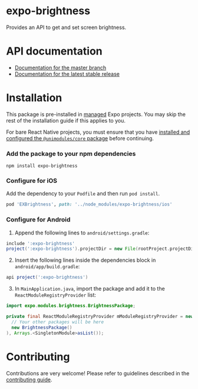 # expo-brightness

Provides an API to get and set screen brightness.

# API documentation

- [Documentation for the master branch](https://github.com/expo/expo/blob/master/docs/pages/versions/unversioned/sdk/brightness.md)
- [Documentation for the latest stable release](https://docs.expo.io/versions/latest/sdk/brightness/)

# Installation

This package is pre-installed in [managed](https://docs.expo.io/versions/latest/introduction/managed-vs-bare/) Expo projects. You may skip the rest of the installation guide if this applies to you.

For bare React Native projects, you must ensure that you have [installed and configured the `@unimodules/core` package](https://github.com/unimodules/core) before continuing.

### Add the package to your npm dependencies

```
npm install expo-brightness
```

### Configure for iOS

Add the dependency to your `Podfile` and then run `pod install`.

```ruby
pod 'EXBrightness', path: '../node_modules/expo-brightness/ios'
```

### Configure for Android

1. Append the following lines to `android/settings.gradle`:

```gradle
include ':expo-brightness'
project(':expo-brightness').projectDir = new File(rootProject.projectDir, '../node_modules/expo-brightness/android')
```

2. Insert the following lines inside the dependencies block in `android/app/build.gradle`:
```gradle
api project(':expo-brightness')
```

3. In `MainApplication.java`, import the package and add it to the `ReactModuleRegistryProvider` list:
```java
import expo.modules.brightness.BrightnessPackage;
```
```java
private final ReactModuleRegistryProvider mModuleRegistryProvider = new ReactModuleRegistryProvider(Arrays.<Package>asList(
  // Your other packages will be here
  new BrightnessPackage()
), Arrays.<SingletonModule>asList());
```

# Contributing

Contributions are very welcome! Please refer to guidelines described in the [contributing guide]( https://github.com/expo/expo#contributing).
